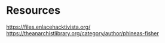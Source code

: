 # Resources
https://files.enlacehacktivista.org/
https://theanarchistlibrary.org/category/author/phineas-fisher
